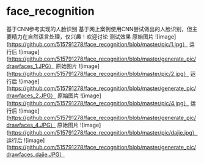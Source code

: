 # face_recognition
基于CNN参考实现的人脸识别
基于网上案例使用CNN尝试做出的人脸识别，但主要精力在自然语言处理，仅兴趣！欢迎讨论
测试效果
原始图片
![image](https://github.com/515791278/face_recognition/blob/master/pic/1.jpg）
运行后
![image](https://github.com/515791278/face_recognition/blob/master/generate_pic/drawfaces_1.JPG）
原始图片
![image](https://github.com/515791278/face_recognition/blob/master/pic/2.jpg）
运行后
![image](https://github.com/515791278/face_recognition/blob/master/generate_pic/drawfaces_2.JPG）
原始图片
![image](https://github.com/515791278/face_recognition/blob/master/pic/4.jpg）
运行后
![image](https://github.com/515791278/face_recognition/blob/master/generate_pic/drawfaces_4.JPG）
原始图片
![image](https://github.com/515791278/face_recognition/blob/master/pic/dajie.jpg）
运行后
![image](https://github.com/515791278/face_recognition/blob/master/generate_pic/drawfaces_dajie.JPG）
